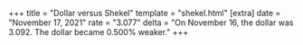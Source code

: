 +++
title = "Dollar versus Shekel"
template = "shekel.html"
[extra]
date = "November 17, 2021"
rate = "3.077"
delta = "On November 16, the dollar was 3.092. The dollar became 0.500% weaker."
+++
